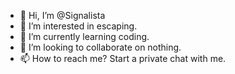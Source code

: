 - 👋 Hi, I’m @Signalista
- 👀 I’m interested in escaping.
- 🌱 I’m currently learning coding.
- 💞️ I’m looking to collaborate on nothing.
- 📫 How to reach me? Start a private chat with me.

<!---
Serrrrendipity/Serrrrendipity is a ✨ special ✨ repository because its `README.md` (this file) appears on your GitHub profile.
You can click the Preview link to take a look at your changes.
--->
